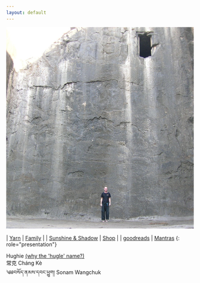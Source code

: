 ```yaml
---
layout: default
---
```



<div class="home-page">

<div class="image">
<img src="/assets/images/bio/h-wall-door.jpg" alt="Hughie, big wall with high door" />
</div>

<div class="random-hughku"> </div>

<div class="home-text-box">

| [Yarn](/yarn)                                                              | [Family](http://family.carrollonline.uk) |
| [Sunshine & Shadow](/sun)                                                  | [Shop](/shop/)                           |
| [goodreads](https://www.goodreads.com/author/show/20671806.Hughie_Carroll) | [Mantras](/blogs/mantra.html)
{: role="presentation"}

</div>

<div class="dharma-names">

<div class="dharma-name">
<span class="anglichars">Hughie</span>
<a href="/pages/magic/main.html" title="why the name?">(why the 'hugle' name?)</a>
</div>

<div class="dharma-name">
<span class="unichars">&#x5E38;&#x514B;</span> <span class="anglichars">Cháng Kè</span>
</div>

<div class="dharma-name">
<span class="unichars">&#x0f04;&#x0f05;&#x0f56;&#x0f66;&#x0f7c;&#x0f51;&#x0f0c;&#x0f53;&#x0f58;&#x0f66;&#x0f0c;&#x0f51;&#x0f56;&#x0f44;&#x0f0c;&#x0f55;&#x0fb1;&#x0f74;&#x0f42;&#x0f0d;</span> <span class="anglichars">Sonam Wangchuk</span>
</div>

</div>
</div>
